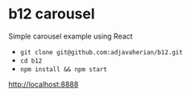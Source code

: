 # b12 carousel

Simple carousel example using React

* `git clone git@github.com:adjavaherian/b12.git`
* `cd b12`
* `npm install && npm start`

[http://localhost:8888](http://localhost:8888)
